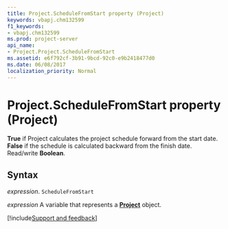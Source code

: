 ```yaml
---
title: Project.ScheduleFromStart property (Project)
keywords: vbapj.chm132599
f1_keywords:
- vbapj.chm132599
ms.prod: project-server
api_name:
- Project.Project.ScheduleFromStart
ms.assetid: e6f792cf-3b91-9bcd-92c0-e9b2418477d0
ms.date: 06/08/2017
localization_priority: Normal
---
```



# Project.ScheduleFromStart property (Project)

 **True** if Project calculates the project schedule forward from the start date. **False** if the schedule is calculated backward from the finish date. Read/write **Boolean**.


## Syntax

_expression_. `ScheduleFromStart`

_expression_ A variable that represents a **[Project](project.project.md)** object.

[!include[Support and feedback](~/includes/feedback-boilerplate.md)]
